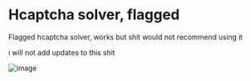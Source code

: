 
# Hcaptcha solver, flagged 

Flagged hcaptcha solver, works but shit would not recommend using it

i will not add updates to this shit 

![image](https://github.com/user-attachments/assets/52fd5624-09e8-4aaa-9edc-9267b795ee54)
